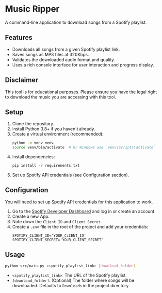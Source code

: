 # Music Ripper

A command-line application to download songs from a Spotify playlist.

## Features

-   Downloads all songs from a given Spotify playlist link.
-   Saves songs as MP3 files at 320Kbps.
-   Validates the downloaded audio format and quality.
-   Uses a rich console interface for user interaction and progress display.

## Disclaimer

This tool is for educational purposes. Please ensure you have the legal right to download the music you are accessing with this tool.

## Setup

1.  Clone the repository.
2.  Install Python 3.8+ if you haven't already.
3.  Create a virtual environment (recommended):
    ```bash
    python -m venv venv
    source venv/bin/activate  # On Windows use `venv\Scripts\activate`
    ```
4.  Install dependencies:
    ```bash
    pip install -r requirements.txt
    ```
5.  Set up Spotify API credentials (see Configuration section).

## Configuration

You will need to set up Spotify API credentials for this application to work.

1.  Go to the [Spotify Developer Dashboard](https://developer.spotify.com/dashboard/) and log in or create an account.
2.  Create a new App.
3.  Note down the `Client ID` and `Client Secret`.
4.  Create a `.env` file in the root of the project and add your credentials:
    ```env
    SPOTIPY_CLIENT_ID='YOUR_CLIENT_ID'
    SPOTIPY_CLIENT_SECRET='YOUR_CLIENT_SECRET'
    ```

## Usage

```bash
python src/main.py <spotify_playlist_link> [download_folder]
```

-   `<spotify_playlist_link>`: The URL of the Spotify playlist.
-   `[download_folder]`: (Optional) The folder where songs will be downloaded. Defaults to `Downloads` in the project directory. 